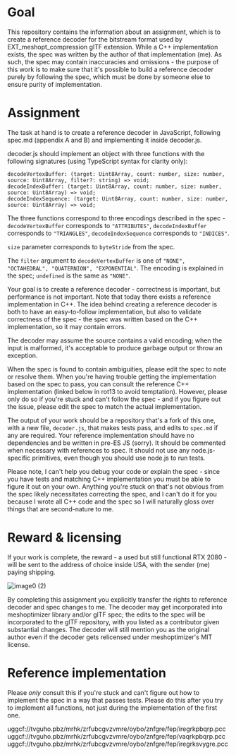 Goal
===

This repository contains the information about an assignment, which is to create a reference decoder for the bitstream format used by EXT_meshopt_compression glTF extension.
While a C++ implementation exists, the spec was written by the author of that implementation (me). As such, the spec may contain inaccuracies and omissions - the purpose of this work is to make sure that it's possible to build a reference decoder purely by following the spec, which must be done by someone else to ensure purity of implementation.

Assignment
===

The task at hand is to create a reference decoder in JavaScript, following spec.md (appendix A and B) and implementing it inside decoder.js.

decoder.js should implement an object with three functions with the following signatures (using TypeScript syntax for clarity only):

```
decodeVertexBuffer: (target: Uint8Array, count: number, size: number, source: Uint8Array, filter?: string) => void;
decodeIndexBuffer: (target: Uint8Array, count: number, size: number, source: Uint8Array) => void;
decodeIndexSequence: (target: Uint8Array, count: number, size: number, source: Uint8Array) => void;
```

The three functions correspond to three encodings described in the spec - `decodeVertexBuffer` corresponds to `"ATTRIBUTES"`, `decodeIndexBuffer` corresponds to `"TRIANGLES"`, `decodeIndexSequence` corresponds to `"INDICES"`.

`size` parameter corresponds to `byteStride` from the spec.

The `filter` argument to `decodeVertexBuffer` is one of `"NONE", "OCTAHEDRAL", "QUATERNION", "EXPONENTIAL"`. The encoding is explained in the spec; `undefined` is the same as `"NONE"`.

Your goal is to create a reference decoder - correctness is important, but performance is not important. Note that today there exists a reference implementation in C++.
The idea behind creating a reference decoder is both to have an easy-to-follow implementation, but also to validate correctness of the spec - the spec was written based on the C++ implementation, so it may contain errors.

The decoder may assume the source contains a valid encoding; when the input is malformed, it's acceptable to produce garbage output or throw an exception.

When the spec is found to contain ambiguities, please edit the spec to note or resolve them.
When you're having trouble getting the implementation based on the spec to pass, you can consult the reference C++ implementation (linked below in rot13 to avoid temptation).
However, please only do so if you're stuck and can't follow the spec - and if you figure out the issue, please edit the spec to match the actual implementation.

The output of your work should be a repository that's a fork of this one, with a new file, `decoder.js`, that makes tests pass, and edits to `spec.md` if any are required.
Your reference implementation should have no dependencies and be written in pre-ES JS (sorry). It should be commented when necessary with references to spec. It should not use any node.js-specific primitives, even though you should use node.js to run tests.

Please note, I can't help you debug your code or explain the spec - since you have tests and matching C++ implementation you must be able to figure it out on your own. Anything you're stuck on that's not obvious from the spec likely necessitates correcting the spec, and I can't do it for you because I wrote all C++ code and the spec so I will naturally gloss over things that are second-nature to me.

Reward & licensing
===

If your work is complete, the reward - a used but still functional RTX 2080 - will be sent to the address of choice inside USA, with the sender (me) paying shipping.

![image0 (2)](https://user-images.githubusercontent.com/1106629/130547049-e7552139-d513-48b5-b704-e1f3b93c9ff8.jpeg)

By completing this assignment you explicitly transfer the rights to reference decoder and spec changes to me. The decoder may get incorporated into meshoptimizer library and/or glTF spec; the edits to the spec will be incorporated to the glTF repository, with you listed as a contributor given substantial changes. The decoder will still mention you as the original author even if the decoder gets relicensed under meshoptimizer's MIT license.

Reference implementation
===

Please *only* consult this if you're stuck and can't figure out how to implement the spec in a way that passes tests. Please do this after you try to implement all functions, not just during the implementation of the first one.

uggcf://tvguho.pbz/mrhk/zrfubcgvzvmre/oybo/znfgre/fep/iregrkpbqrp.pcc
uggcf://tvguho.pbz/mrhk/zrfubcgvzvmre/oybo/znfgre/fep/vaqrkpbqrp.pcc
uggcf://tvguho.pbz/mrhk/zrfubcgvzvmre/oybo/znfgre/fep/iregrksvygre.pcc
